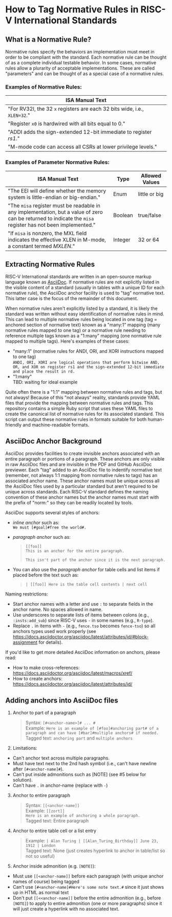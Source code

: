 # How to Tag Normative Rules in RISC-V International Standards

## What is a Normative Rule?

Normative rules specify the behaviors an implementation must meet in order to be compliant with the standard. Each normative rule can be thought of as a complete individual testable behavior. In some cases, normative rules allow a plurarity of acceptable implementations. These are called "parameters" and can be thought of as a special case of a normative rules.

### Examples of Normative Rules:
| ISA Manual Text |
| --------------- |
| "For RV32I, the 32 `x` registers are each 32 bits wide, i.e., `XLEN=32`." |
| "Register `x0` is hardwired with all bits equal to 0." |
| "ADDI adds the sign-extended 12-bit immediate to register _rs1_." |
| "M-mode code can access all CSRs at lower privilege levels." |

### Examples of Parameter Normative Rules:

| ISA Manual Text | Type | Allowed Values |
| --------------- | ---- | -------------- |
| "The EEI will define whether the memory system is little-endian or big-endian." | Enum | little or big |
| "The `misa` register must be readable in any implementation, but a value of zero can be returned to indicate the `misa` register has not been implemented." | Boolean | true/false |
| "If `misa` is nonzero, the MXL field indicates the effective XLEN in M-mode, a constant termed _MXLEN_." | Integer | 32 or 64 |

## Extracting Normative Rules

RISC-V International standards are written in an open-source markup language known as [AsciiDoc](https://docs.asciidoctor.org/asciidoc/latest). If normative rules are not explicitly listed in the visible content of a standard (usually in tables with a unique ID for each normative rule), the AsciiDoc anchor facility is used to "tag" normative text. This latter case is the focus of the remainder of this document.

When normative rules aren't explicitly listed by a standard, it is likely the standard was written without easy identification of normative rules in mind. This can lead to multiple normative rules being located in one tag (tag = anchored section of normative text) known as a "many:1" mapping (many normative rules mapped to one tag) or a normative rule needing to reference multiple tags known as a "1:many" mapping (one normative rule mapped to multiple tags). Here's examples of these cases:
* "many:1" (normative rules for ANDI, ORI, and XORI instructions mapped to one tag)<br>
`ANDI, ORI, XORI are logical operations that perform bitwise AND, OR, and XOR on register rs1 and the sign-extended 12-bit immediate and place the result in rd.`
* "1:many"<br>
TBD: waiting for ideal example

Quite often there is a "1:1" mapping between normative rules and tags, but not always! Because of this "not always" reality, standards provide YAML files that provide the mapping between normative rules and tags. This repository contains a simple Ruby script that uses these YAML files to create the canonical list of normative rules for its associated standard. This script can output these normative rules in formats suitable for both human-friendly and machine-readable formats.

## AsciiDoc Anchor Background

AsciiDoc provides facilities to create invisible anchors associated with an entire paragraph or portions of a paragraph. These anchors are only visible in raw AsciiDoc files and are invisible in the PDF and GitHub AsciiDoc previewer. Each "tag" added to an AsciiDoc file to indentify normative text (remember, not always 1:1 mapping from normative rules to tags) has an associated anchor name. These anchor names must be unique across all the AsciiDoc files used by a particular standard but aren't required to be unique across standards. Each RISC-V standard defines the naming convention of these anchor names but the anchor names must start with the prefix of "norm:" so they can be readily located by tools.

AsciiDoc supports several styles of anchors:
* _inline anchor_ such as:<br>
    `We must [#goal]#free the world#.`
* _paragraph anchor_ such as:

    > `[[foo]]`<br>
    > `This is an anchor for the entire paragraph.`
    >
    > `This isn't part of the anchor since it is the next paragraph.`

* You can also use the _paragraph anchor_ for table cells and list items if placed before the text such as:

    > `| [[foo]] Here is the table cell contents | next cell`

Naming restrictions:
* Start anchor names with a letter and use `:` to separate fields in the anchor name. No spaces allowed in name.
* Use underscores to separate lists of items between colons (e.g., `:insts:add_sub`) since RISC-V
uses `-` in some names (e.g., `R-type`).
* Replace `.` in items with `-` (e.g., `fence.tso` becomes `fence-tso`) so all anchors types used
work properly (see https://docs.asciidoctor.org/asciidoc/latest/attributes/id/#block-assignment for details).

If you'd like to get more detailed AsciiDoc information on anchors, please read:
* How to make cross-references: https://docs.asciidoctor.org/asciidoc/latest/macros/xref/
* How to create anchors: https://docs.asciidoctor.org/asciidoc/latest/attributes/id/

## Adding anchors into AsciiDoc files
1. Anchor to part of a paragraph

    > Syntax:      `[#<anchor-name>]# ... #`<br>
    > Example:     `Here is an example of [#foo]#anchoring part# of a paragraph
    >              and can have [#bar]#multiple anchors# if needed.`<br>
    > Tagged text: `anchoring part` and `multiple anchors`

2. Limitations:
* Can't anchor text across multiple paragraphs.
* Must have text next to the 2nd hash symbol (i.e., can't have newline after `[#<anchor-name]#`).
* Can't put inside admonitions such as [NOTE] (see #5 below for solution).
* Can't have `.` in anchor-name (replace with `-`)

3. Anchor to entire paragraph

    > Syntax:     `[[<anchor-name]]`<br>
    > Example:    `[[zort]]`<br>
    >             `Here is an example of anchoring a whole paragraph.`<br>
    > Tagged text: Entire paragraph<br>

4. Anchor to entire table cell or a list entry

    > Example:    `| Alan Turing | [[Alan_Turing_Birthday]] June 23, 1912 | London`<br>
    > Tagged text: None (just creates hyperlink to anchor in table/list so not so useful)

5. Anchor inside admonition (e.g. `[NOTE]`):
* Must use `[[<anchor-name]]` before each paragraph (with unique anchor names of course) being tagged
* Can't use `[#<anchor-name]#Here's some note text.#` since it just shows up in HTML as normal text
* Don't put `[[<<anchor-name]]` before the entire admonition (e.g., before `[NOTE]`) to apply to entire admonition
(one or more paragraphs) since it will just create a hyperlink with no associated text.
